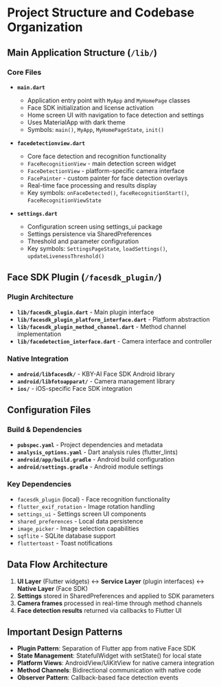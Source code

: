 # Project Structure and Codebase Organization

## Main Application Structure (`/lib/`)

### Core Files
- **`main.dart`**
  - Application entry point with `MyApp` and `MyHomePage` classes
  - Face SDK initialization and license activation
  - Home screen UI with navigation to face detection and settings
  - Uses MaterialApp with dark theme
  - Symbols: `main()`, `MyApp`, `MyHomePageState`, `init()`

- **`facedetectionview.dart`**
  - Core face detection and recognition functionality
  - `FaceRecognitionView` - main detection screen widget
  - `FaceDetectionView` - platform-specific camera interface
  - `FacePainter` - custom painter for face detection overlays
  - Real-time face processing and results display
  - Key symbols: `onFaceDetected()`, `faceRecognitionStart()`, `FaceRecognitionViewState`

- **`settings.dart`**
  - Configuration screen using settings_ui package
  - Settings persistence via SharedPreferences
  - Threshold and parameter configuration
  - Key symbols: `SettingsPageState`, `loadSettings()`, `updateLivenessThreshold()`

## Face SDK Plugin (`/facesdk_plugin/`)

### Plugin Architecture
- **`lib/facesdk_plugin.dart`** - Main plugin interface
- **`lib/facesdk_plugin_platform_interface.dart`** - Platform abstraction
- **`lib/facesdk_plugin_method_channel.dart`** - Method channel implementation
- **`lib/facedetection_interface.dart`** - Camera interface and controller

### Native Integration
- **`android/libfacesdk/`** - KBY-AI Face SDK Android library
- **`android/libfotoapparat/`** - Camera management library
- **`ios/`** - iOS-specific Face SDK integration

## Configuration Files

### Build & Dependencies
- **`pubspec.yaml`** - Project dependencies and metadata
- **`analysis_options.yaml`** - Dart analysis rules (flutter_lints)
- **`android/app/build.gradle`** - Android build configuration
- **`android/settings.gradle`** - Android module settings

### Key Dependencies
- `facesdk_plugin` (local) - Face recognition functionality
- `flutter_exif_rotation` - Image rotation handling
- `settings_ui` - Settings screen UI components
- `shared_preferences` - Local data persistence
- `image_picker` - Image selection capabilities
- `sqflite` - SQLite database support
- `fluttertoast` - Toast notifications

## Data Flow Architecture
1. **UI Layer** (Flutter widgets) ↔ **Service Layer** (plugin interfaces) ↔ **Native Layer** (Face SDK)
2. **Settings** stored in SharedPreferences and applied to SDK parameters
3. **Camera frames** processed in real-time through method channels
4. **Face detection results** returned via callbacks to Flutter UI

## Important Design Patterns
- **Plugin Pattern**: Separation of Flutter app from native Face SDK
- **State Management**: StatefulWidget with setState() for local state
- **Platform Views**: AndroidView/UiKitView for native camera integration
- **Method Channels**: Bidirectional communication with native code
- **Observer Pattern**: Callback-based face detection events